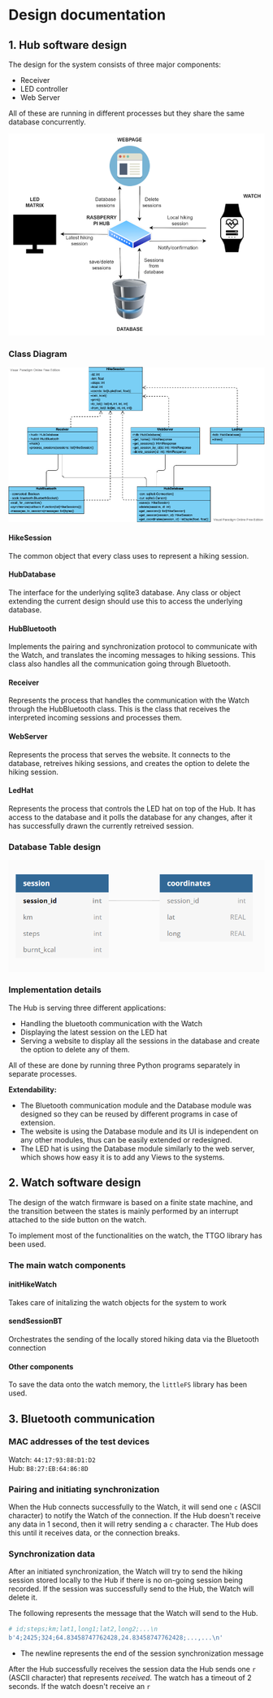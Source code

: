 # Design documentation

## 1. Hub software design
The design for the system consists of three major components:
- Receiver
- LED controller
- Web Server

All of these are running in different processes but they share the same database concurrently.

![Context diagram of the system](images/context_diagram.png)

### Class Diagram

![Class Diagram of the system](images/class_diagram.png)

#### HikeSession
The common object that every class uses to represent a hiking session.

#### HubDatabase
The interface for the underlying sqlite3 database. Any class or object extending the current design should use this to access the underlying database.

#### HubBluetooth
Implements the pairing and synchronization protocol to communicate with the Watch, and translates the incoming messages to hiking sessions. This class also handles all the communication going through Bluetooth.

#### Receiver
Represents the process that handles the communication with the Watch through the HubBluetooth class. This is the class that receives the interpreted incoming sessions and processes them.

#### WebServer
Represents the process that serves the website. It connects to the database, retreives hiking sessions, and creates the option to delete the hiking session.

#### LedHat
Represents the process that controls the LED hat on top of the Hub. It has access to the database and it polls the database for any changes, after it has successfully drawn the currently retreived session.

### Database Table design

![Database design](images/db.png)

### Implementation details

The Hub is serving three different applications:
- Handling the bluetooth communication with the Watch
- Displaying the latest session on the LED hat
- Serving a website to display all the sessions in the database and create the option to delete any of them.

All of these are done by running three Python programs separately in separate processes.

**Extendability:**

- The Bluetooth communication module and the Database module was designed so they can be reused by different programs in case of extension.
- The website is using the Database module and its UI is independent on any other modules, thus can be easily extended or redesigned.
- The LED hat is using the Database module similarly to the web server, which shows how easy it is to add any Views to the systems.

## 2. Watch software design

The design of the watch firmware is  based on a finite state machine, and the transition between the states is mainly performed by an interrupt attached to the side button on the watch.

To implement most of the functionalities on the watch, the TTGO library has been used.

### The main watch components 

#### initHikeWatch

Takes care of initalizing the watch objects for the system to work

#### sendSessionBT

Orchestrates the sending of the locally stored hiking data via the Bluetooth connection  

#### Other components

To save the data onto the watch memory, the `littleFS` library has been used.

## 3. Bluetooth communication
### MAC addresses of the test devices
Watch: `44:17:93:88:D1:D2`  
Hub: `B8:27:EB:64:86:8D`

### Pairing and initiating synchronization
When the Hub connects successfully to the Watch, it will send one `c` (ASCII character) to notify the Watch of the connection. If the Hub doesn't receive any data in 1 second, then it will retry sending a `c` character. The Hub does this until it receives data, or the connection breaks.

### Synchronization data
After an initiated synchronization, the Watch will try to send the hiking session stored locally to the Hub if there is no on-going session being recorded.
If the session was successfully send to the Hub, the Watch will delete it.

The following represents the message that the Watch will send to the Hub.
```python
# id;steps;km;lat1,long1;lat2,long2;...\n
b'4;2425;324;64.83458747762428,24.83458747762428;...,...\n'
```
- The newline represents the end of the session synchronization message

After the Hub successfully receives the session data the Hub sends one `r` (ASCII character) that represents *received*.
The watch has a timeout of 2 seconds. If the watch doesn't receive an `r`